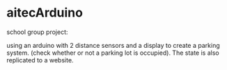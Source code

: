 # aitecArduino

school group project:

using an arduino with 2 distance sensors and a display to create a parking system. (check whether or not a parking lot is occupied).
The state is also replicated to a website.
